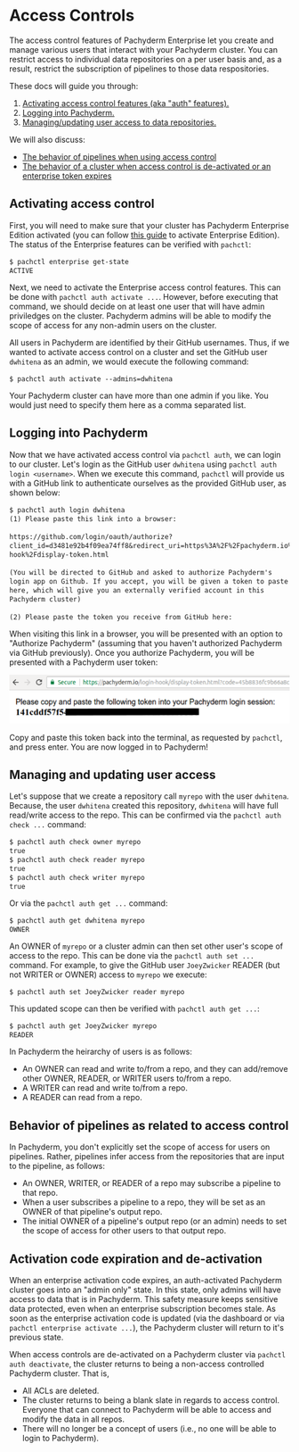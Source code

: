 # Access Controls

The access control features of Pachyderm Enterprise let you create and manage various users that interact with your Pachyderm cluster.  You can restrict access to individual data repositories on a per user basis and, as a result, restrict the subscription of pipelines to those data respositories.  

These docs will guide you through:

1. [Activating access control features (aka "auth" features).](#activating-access-control)
2. [Logging into Pachyderm.](#logging-into-pachyderm)
3. [Managing/updating user access to data repositories.](#managing-and-updating-user-access)

We will also discuss:

- [The behavior of pipelines when using access control](#behavior-of-pipelines-as-related-to-access-control)
- [The behavior of a cluster when access control is de-activated or an enterprise token expires](#activation-code-expiration-and-de-activation)

## Activating access control

First, you will need to make sure that your cluster has Pachyderm Enterprise Edition activated (you can follow [this guide](deployment.md) to activate Enterprise Edition).  The status of the Enterprise features can be verified with `pachctl`:

```
$ pachctl enterprise get-state
ACTIVE
```

Next, we need to activate the Enterprise access control features. This can be done with `pachctl auth activate ...`.  However, before executing that command, we should decide on at least one user that will have admin priviledges on the cluster. Pachyderm admins will be able to modify the scope of access for any non-admin users on the cluster.

All users in Pachyderm are identified by their GitHub usernames.  Thus, if we wanted to activate access control on a cluster and set the GitHub user `dwhitena` as an admin, we would execute the following command:

```
$ pachctl auth activate --admins=dwhitena
```

Your Pachyderm cluster can have more than one admin if you like.  You would just need to specify them here as a comma separated list. 

## Logging into Pachyderm

Now that we have activated access control via `pachctl auth`, we can login to our cluster.  Let's login as the GitHub user `dwhitena` using `pachctl auth login <username>`.  When we execute this command, `pachctl` will provide us with a GitHub link to authenticate ourselves as the provided GitHub user, as shown below:

```
$ pachctl auth login dwhitena
(1) Please paste this link into a browser:

https://github.com/login/oauth/authorize?client_id=d3481e92b4f09ea74ff8&redirect_uri=https%3A%2F%2Fpachyderm.io%2Flogin-hook%2Fdisplay-token.html

(You will be directed to GitHub and asked to authorize Pachyderm's login app on Github. If you accept, you will be given a token to paste here, which will give you an externally verified account in this Pachyderm cluster)

(2) Please paste the token you receive from GitHub here:

```

When visiting this link in a browser, you will be presented with an option to "Authorize Pachyderm" (assuming that you haven't authorized Pachyderm via GitHub previously). Once you authorize Pachyderm, you will be presented with a Pachyderm user token:

![alt tag](auth.png)

Copy and paste this token back into the terminal, as requested by `pachctl`, and press enter.  You are now logged in to Pachyderm!  

## Managing and updating user access

Let's suppose that we create a repository call `myrepo` with the user `dwhitena`.  Because, the user `dwhitena` created this repository, `dwhitena` will have full read/write access to the repo.  This can be confirmed via the `pachctl auth check ...` command:

```
$ pachctl auth check owner myrepo
true
$ pachctl auth check reader myrepo
true
$ pachctl auth check writer myrepo
true
```

Or via the `pachctl auth get ...` command:

```
$ pachctl auth get dwhitena myrepo
OWNER
```

An OWNER of `myrepo` or a cluster admin can then set other user's scope of access to the repo.  This can be done via the `pachctl auth set ...` command.  For example, to give the GitHub user `JoeyZwicker` READER (but not WRITER or OWNER) access to `myrepo` we execute:

```
$ pachctl auth set JoeyZwicker reader myrepo
```

This updated scope can then be verified with `pachctl auth get ...`:

```
$ pachctl auth get JoeyZwicker myrepo                        
READER
```

In Pachyderm the heirarchy of users is as follows:

- An OWNER can read and write to/from a repo, and they can add/remove other OWNER, READER, or WRITER users to/from a repo.
- A WRITER can read and write to/from a repo.
- A READER can read from a repo.

## Behavior of pipelines as related to access control

In Pachyderm, you don't explicitly set the scope of access for users on pipelines.  Rather, pipelines infer access from the repositories that are input to the pipeline, as follows:

- An OWNER, WRITER, or READER of a repo may subscribe a pipeline to that repo.
- When a user subscribes a pipeline to a repo, they will be set as an OWNER of that pipeline's output repo.
- The initial OWNER of a pipeline's output repo (or an admin) needs to set the scope of access for other users to that output repo.  

## Activation code expiration and de-activation

When an enterprise activation code expires, an auth-activated Pachyderm cluster goes into an "admin only" state.  In this state, only admins will have access to data that is in Pachyderm.  This safety measure keeps sensitive data protected, even when an enterprise subscription becomes stale. As soon as the enterprise activation code is updated (via the dashboard or via `pachctl enterprise activate ...`), the Pachyderm cluster will return to it's previous state.

When access controls are de-activated on a Pachyderm cluster via `pachctl auth deactivate`, the cluster returns to being a non-access controlled Pachyderm cluster.   That is, 

- All ACLs are deleted.
- The cluster returns to being a blank slate in regards to access control.  Everyone that can connect to Pachyderm will be able to access and modify the data in all repos.
- There will no longer be a concept of users (i.e., no one will be able to login to Pachyderm).
